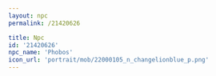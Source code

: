 ```yaml
---
layout: npc
permalink: /21420626

title: Npc
id: '21420626'
npc_name: 'Phobos'
icon_url: 'portrait/mob/22000105_n_changelionblue_p.png'
---
```

